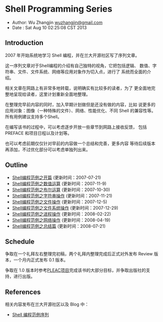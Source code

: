

# Shell Programming Series

- Author: Wu Zhangjin <wuzhangjin@gmail.com>
- Date  : Sat Aug 10 02:25:08 CST 2013

## Introduction

2007 年开始系统地学习 Shell 编程，并在兰大开源社区写了序列文章。

这一序列文章对于Shell编程的介绍有自己独特的视角，它把包括逻辑、
数值、字符串、文件、文件系统、网络等应用对象作为切入点，进行了
系统而全面的介绍。

相关文章在网路上有非常多地转载，说明确实有比较多的读者，为了
更全面地完整地呈现给读者，这里计划重新全面地整理。

在整理完早前内容的同时，加入早期计划做但是还没有做的内容，比如
说更多的应用对象：图像（一种特殊的文件）、网络、性能优化、不同
Shell 的兼容性等。所有用例建议支持多个Shell。

在编写该书的过程中，可以考虑逐步开放一些章节到网路上接收反馈，
包括 PREFACE 和项目日程以及计划等。

也可以考虑前期仅仅针对早前的内容做一个总结和完善，更多内容
等待后续版本再添加，不过优化部分可以考虑单独列出来。

## Outline

- [Shell编程范例之开篇](http://www.tinylab.org/shell-programming-paradigm-begins-with/) (更新时间：2007-07-21)
- [Shell编程范例之数值运算](http://www.tinylab.org/shell-numeric-calculation/) (更新时间：2007-11-9)
- [Shell编程范例之布尔运算](http://www.tinylab.org/shell-programming-paradigm-of-boolean-operations/) (更新时间：2007-10-30)
- [Shell编程范例之字符串操作](http://www.tinylab.org/shell-programming-paradigm-of-string-manipulation/) (更新时间：2007-11-21)
- [Shell编程范例之文件操作](http://www.tinylab.org/shell-programming-paradigms-of-file-operations/) (更新时间：2007-12-5)
- [Shell编程范例之文件系统操作](http://www.tinylab.org/shell-programming-paradigm-in-file-system-operations/) (更新时间：2007-12-29)
- [Shell编程范例之进程操作](http://www.tinylab.org/shell-programming-paradigm-of-process-operations/) (更新时间：2008-02-22)
- [Shell编程范例之网络操作](http://www.tinylab.org/shell-programming-paradigm-of-network-operations/) (更新时间：2008-04-19)
- [Shell编程范例之总结篇](http://www.tinylab.org/summary-of-shell-programming-paradigm-article/) (更新时间：2008-07-21)<br>

## Schedule

争取在一个礼拜左右整理完初稿，两个礼拜内整理完成后正式对外发布 Review 版本，一个月内正式发布 0.1 版本。

争取在 1.0 版本时参考[PLEAC项目](http://pleac.sourceforge.net/)完成该书的大部分目标，并争取出版社的支持，进行出版。

## References

相关内容发布在兰大开源社区以及 Blog 中：

- [Shell 编程范例序列](http://www.tinylab.org/shell-programming-paradigm-series-index-review/)
